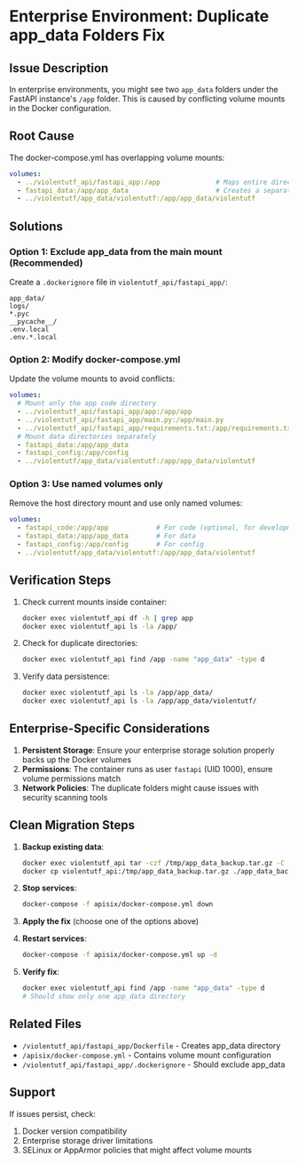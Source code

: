 # Enterprise Environment: Duplicate app_data Folders Fix

## Issue Description
In enterprise environments, you might see two `app_data` folders under the FastAPI instance's `/app` folder. This is caused by conflicting volume mounts in the Docker configuration.

## Root Cause
The docker-compose.yml has overlapping volume mounts:
```yaml
volumes:
  - ../violentutf_api/fastapi_app:/app              # Maps entire directory including app_data if it exists
  - fastapi_data:/app/app_data                      # Creates a separate volume mount at same location
  - ../violentutf/app_data/violentutf:/app/app_data/violentutf
```

## Solutions

### Option 1: Exclude app_data from the main mount (Recommended)
Create a `.dockerignore` file in `violentutf_api/fastapi_app/`:
```
app_data/
logs/
*.pyc
__pycache__/
.env.local
.env.*.local
```

### Option 2: Modify docker-compose.yml
Update the volume mounts to avoid conflicts:
```yaml
volumes:
  # Mount only the app code directory
  - ../violentutf_api/fastapi_app/app:/app/app
  - ../violentutf_api/fastapi_app/main.py:/app/main.py
  - ../violentutf_api/fastapi_app/requirements.txt:/app/requirements.txt
  # Mount data directories separately
  - fastapi_data:/app/app_data
  - fastapi_config:/app/config
  - ../violentutf/app_data/violentutf:/app/app_data/violentutf
```

### Option 3: Use named volumes only
Remove the host directory mount and use only named volumes:
```yaml
volumes:
  - fastapi_code:/app/app            # For code (optional, for development)
  - fastapi_data:/app/app_data       # For data
  - fastapi_config:/app/config       # For config
  - ../violentutf/app_data/violentutf:/app/app_data/violentutf
```

## Verification Steps

1. Check current mounts inside container:
   ```bash
   docker exec violentutf_api df -h | grep app
   docker exec violentutf_api ls -la /app/
   ```

2. Check for duplicate directories:
   ```bash
   docker exec violentutf_api find /app -name "app_data" -type d
   ```

3. Verify data persistence:
   ```bash
   docker exec violentutf_api ls -la /app/app_data/
   docker exec violentutf_api ls -la /app/app_data/violentutf/
   ```

## Enterprise-Specific Considerations

1. **Persistent Storage**: Ensure your enterprise storage solution properly backs up the Docker volumes
2. **Permissions**: The container runs as user `fastapi` (UID 1000), ensure volume permissions match
3. **Network Policies**: The duplicate folders might cause issues with security scanning tools

## Clean Migration Steps

1. **Backup existing data**:
   ```bash
   docker exec violentutf_api tar -czf /tmp/app_data_backup.tar.gz -C /app app_data/
   docker cp violentutf_api:/tmp/app_data_backup.tar.gz ./app_data_backup.tar.gz
   ```

2. **Stop services**:
   ```bash
   docker-compose -f apisix/docker-compose.yml down
   ```

3. **Apply the fix** (choose one of the options above)

4. **Restart services**:
   ```bash
   docker-compose -f apisix/docker-compose.yml up -d
   ```

5. **Verify fix**:
   ```bash
   docker exec violentutf_api find /app -name "app_data" -type d
   # Should show only one app_data directory
   ```

## Related Files
- `/violentutf_api/fastapi_app/Dockerfile` - Creates app_data directory
- `/apisix/docker-compose.yml` - Contains volume mount configuration
- `/violentutf_api/fastapi_app/.dockerignore` - Should exclude app_data

## Support
If issues persist, check:
1. Docker version compatibility
2. Enterprise storage driver limitations
3. SELinux or AppArmor policies that might affect volume mounts
